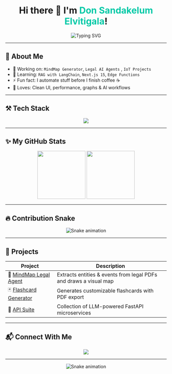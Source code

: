 <h1 align="center">
  Hi there 👋 I'm <span style="color:#00C9A7">Don Sandakelum Elvitigala</span>!
</h1>

<p align="center">
  <img src="https://readme-typing-svg.herokuapp.com?font=Fira+Code&size=24&pause=1000&center=true&vCenter=true&width=500&lines=Full-Stack+Dev;LLM+Engineer;FastAPI+%2B+Next.js+Lover;Open+Source+Contributor" alt="Typing SVG" />
</p>

---

## 🌈 About Me

- 🔭 Working on: `MindMap Generator`, `Legal AI Agents` , `IoT Projects`
- 🌱 Learning: `RAG with LangChain`, `Next.js 15`, `Edge Functions`
- ⚡ Fun fact: I automate stuff before I finish coffee ☕
- 🧠 Loves: Clean UI, performance, graphs & AI workflows

---

## ⚒️ Tech Stack

<p align="center">
  <img src="https://skillicons.dev/icons?i=react,nextjs,tailwind,ts,py,fastapi,postgres,prisma,vercel,docker" />
</p>

---

## ✨ My GitHub Stats

<p align="center">
  <img src="https://github-readme-stats.vercel.app/api?username=SandakelumElvitigala&show_icons=true&theme=radical" height="150" />
  <img src="https://github-readme-stats.vercel.app/api/top-langs/?username=SandakelumElvitigala&layout=compact&theme=radical" height="150" />
</p>

---

## 🔥 Contribution Snake

<p align="center">
  <img src="https://raw.githubusercontent.com/YOUR_USERNAME/YOUR_USERNAME/output/github-contribution-grid-snake.svg" alt="Snake animation" />
</p>

---

## 💼 Projects

| Project | Description |
|--------|-------------|
| 🧠 [MindMap Legal Agent](https://github.com/SandakelumElvitigala/mindmap-legal-agent) | Extracts entities & events from legal PDFs and draws a visual map |
| 🃏 [Flashcard Generator](https://github.com/SandakelumElvitigala/flashcard-generator) | Generates customizable flashcards with PDF export |
| 🔌 [API Suite](https://github.com/SandakelumElvitigala/api-suite) | Collection of LLM-powered FastAPI microservices |

---

## 📬 Connect With Me

<p align="center">
  <a href="mailto:kalpaselvitigala@gmail.com"><img src="https://img.shields.io/badge/Email-📧-blue" /></a>
  <!--a href="https://linkedin.com/in/your-link"><img src="https://img.shields.io/badge/LinkedIn-0077B5?logo=linkedin&logoColor=white" /></a>
  <a href="https://yourwebsite.com"><img src="https://img.shields.io/badge/Portfolio-🌐-green" /></a-->
</p>

---

<p align="center">
  <img src="https://raw.githubusercontent.com/YOUR_USERNAME/YOUR_USERNAME/output/github-contribution-grid-snake.svg" alt="Snake animation" />
</p>

